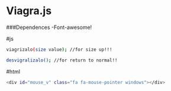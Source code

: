 # Viagra.js

###Dependences 
  -Font-awesome!

#js
```sh
viagrizalo(size value); //for size up!!!

desvigralizalo(); //for return to normal!! 
```

#html
```sh
<div id="mouse_v" class="fa fa-mouse-pointer windows"></div>
```
